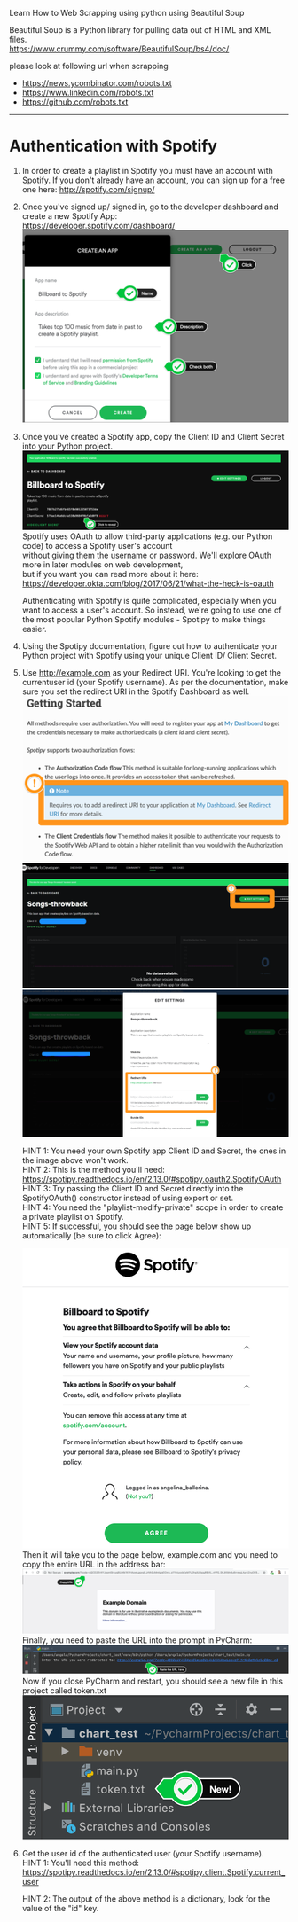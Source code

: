 
Learn How to Web Scrapping using python using Beautiful Soup  

Beautiful Soup is a Python library for pulling data out of HTML and XML files.  
https://www.crummy.com/software/BeautifulSoup/bs4/doc/


please look at following url when scrapping   
* https://news.ycombinator.com/robots.txt  
* https://www.linkedin.com/robots.txt  
* https://github.com/robots.txt  

---

# Authentication with Spotify

1. In order to create a playlist in Spotify you must have an account with Spotify. If you don't already have an account,
    you can sign up for a free one here: http://spotify.com/signup/

2. Once you've signed up/ signed in, go to the developer dashboard and create a new Spotify App:  
    https://developer.spotify.com/dashboard/  
     ![alt text](https://github.com/distareza/learnpython-day45-web_scrapping/raw/master/resources/authenticate_with_spotify_01.png?raw=true)

3. Once you've created a Spotify app, copy the Client ID and Client Secret into your Python project.  
    ![alt text](https://github.com/distareza/learnpython-day45-web_scrapping/raw/master/resources/authenticate_with_spotify_02.png?raw=true)
    Spotify uses OAuth to allow third-party applications (e.g. our Python code) to access a Spotify user's account  
    without giving them the username or password. We'll explore OAuth more in later modules on web development,  
    but if you want you can read more about it here: 
    https://developer.okta.com/blog/2017/06/21/what-the-heck-is-oauth

    Authenticating with Spotify is quite complicated, especially when you want to access a user's account. 
    So instead, we're going to use one of the most popular Python Spotify modules - Spotipy to make things easier.      
       
4. Using the Spotipy documentation, figure out how to authenticate your Python project with Spotify using 
   your unique Client ID/ Client Secret.

5. Use http://example.com as your Redirect URI. You're looking to get the currentuser id (your Spotify username). 
   As per the documentation, make sure you set the redirect URI in the Spotify Dashboard as well.  
    ![alt text](https://github.com/distareza/learnpython-day45-web_scrapping/raw/master/resources/authenticate_with_spotify_03.png?raw=true)
    ![alt text](https://github.com/distareza/learnpython-day45-web_scrapping/raw/master/resources/authenticate_with_spotify_04.png?raw=true)
    ![alt text](https://github.com/distareza/learnpython-day45-web_scrapping/raw/master/resources/authenticate_with_spotify_05.png?raw=true)

    HINT 1: You need your own Spotify app Client ID and Secret, the ones in the image above won't work.      
    HINT 2: This is the method you'll need: https://spotipy.readthedocs.io/en/2.13.0/#spotipy.oauth2.SpotifyOAuth      
    HINT 3: Try passing the Client ID and Secret directly into the SpotifyOAuth() constructor instead of using export or set.      
    HINT 4: You need the "playlist-modify-private" scope in order to create a private playlist on Spotify.      
    HINT 5:  If successful, you should see the page below show up automatically (be sure to click Agree):
         
    ![alt text](https://github.com/distareza/learnpython-day45-web_scrapping/raw/master/resources/authenticate_with_spotify_06.png?raw=true)  
    Then it will take you to the page below, example.com and you need to copy the entire URL in the address bar:
    ![alt text](https://github.com/distareza/learnpython-day45-web_scrapping/raw/master/resources/authenticate_with_spotify_07.png?raw=true)
    Finally, you need to paste the URL into the prompt in PyCharm:
    ![alt text](https://github.com/distareza/learnpython-day45-web_scrapping/raw/master/resources/authenticate_with_spotify_08.png?raw=true)  
    Now if you close PyCharm and restart, you should see a new file in this project called token.txt
    ![alt text](https://github.com/distareza/learnpython-day45-web_scrapping/raw/master/resources/authenticate_with_spotify_09.png?raw=true)

7. Get the user id of the authenticated user (your Spotify username).  
    HINT 1: You'll need this method: https://spotipy.readthedocs.io/en/2.13.0/#spotipy.client.Spotify.current_user
    
    HINT 2: The output of the above method is a dictionary, look for the value of the "id" key.

